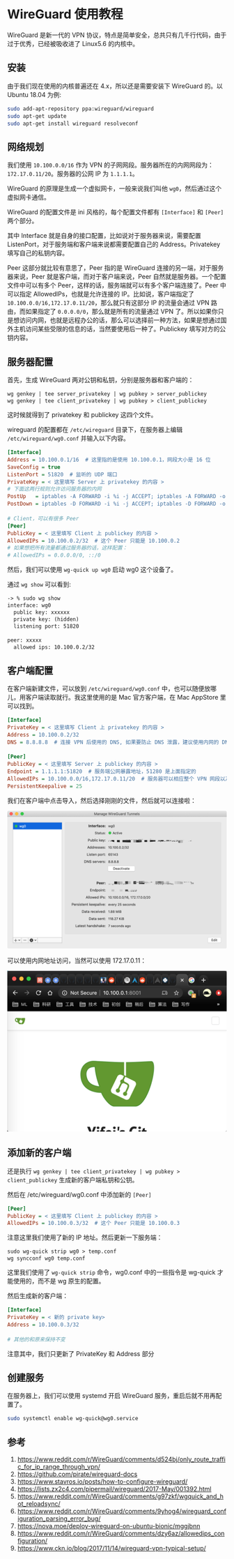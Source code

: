 # WireGuard 使用教程

WireGuard 是新一代的 VPN 协议，特点是简单安全，总共只有几千行代码，由于过于优秀，已经被吸收进了 Linux5.6 的内核中。

## 安装

由于我们现在使用的内核普遍还在 4.x，所以还是需要安装下 WireGuard 的。以 Ubuntu 18.04 为例:

```sh
sudo add-apt-repository ppa:wireguard/wireguard
sudo apt-get update
sudo apt-get install wireguard resolveconf
```

## 网络规划

我们使用 `10.100.0.0/16` 作为 VPN 的子网网段。服务器所在的内网网段为：`172.17.0.11/20`。服务器的公网 IP 为 `1.1.1.1`。

WireGuard 的原理是生成一个虚拟网卡，一般来说我们叫他 `wg0`，然后通过这个虚拟网卡通信。

WireGuard 的配置文件是 ini 风格的，每个配置文件都有 `[Interface]` 和 `[Peer]` 两个部分。

其中 Interface 就是自身的接口配置，比如说对于服务器来说，需要配置 ListenPort，对于服务端和客户端来说都需要配置自己的 Address。Privatekey 填写自己的私钥内容。

Peer 这部分就比较有意思了，Peer 指的是 WireGuard 连接的另一端，对于服务器来说，Peer 就是客户端，而对于客户端来说，Peer 自然就是服务器。一个配置文件中可以有多个 Peer，这样的话，服务端就可以有多个客户端连接了。Peer 中可以指定 AllowedIPs，也就是允许连接的 IP。比如说，客户端指定了 `10.100.0.0/16,172.17.0.11/20`，那么就只有这部分 IP 的流量会通过 VPN 路由，而如果指定了 `0.0.0.0/0`，那么就是所有的流量通过 VPN 了。所以如果你只是想访问内网，也就是远程办公的话，那么可以选择前一种方法，如果是想通过国外主机访问某些受限的信息的话，当然要使用后一种了。Publickey 填写对方的公钥内容。

## 服务器配置

首先，生成 WireGuard 两对公钥和私钥，分别是服务器和客户端的：

```
wg genkey | tee server_privatekey | wg pubkey > server_publickey
wg genkey | tee client_privatekey | wg pubkey > client_publickey
```

这时候就得到了 privatekey 和 publickey 这四个文件。

wireguard 的配置都在 `/etc/wireguard` 目录下，在服务器上编辑 `/etc/wireguard/wg0.conf` 并输入以下内容。

```ini
[Interface]
Address = 10.100.0.1/16  # 这里指的是使用 10.100.0.1，网段大小是 16 位
SaveConfig = true
ListenPort = 51820  # 监听的 UDP 端口
PrivateKey = < 这里填写 Server 上 privatekey 的内容 >
# 下面这两行规则允许访问服务器的内网
PostUp   = iptables -A FORWARD -i %i -j ACCEPT; iptables -A FORWARD -o %i -j ACCEPT; iptables -t nat -A POSTROUTING -o eth0 -j MASQUERADE
PostDown = iptables -D FORWARD -i %i -j ACCEPT; iptables -D FORWARD -o %i -j ACCEPT; iptables -t nat -D POSTROUTING -o eth0 -j MASQUERADE

# Client，可以有很多 Peer
[Peer]
PublicKey = < 这里填写 Client 上 publickey 的内容 >
AllowedIPs = 10.100.0.2/32  # 这个 Peer 只能是 10.100.0.2
# 如果想把所有流量都通过服务器的话，这样配置：
# AllowedIPs = 0.0.0.0/0, ::/0
```

然后，我们可以使用 `wg-quick up wg0` 启动 wg0 这个设备了。

通过 `wg show` 可以看到:

```
-> % sudo wg show
interface: wg0
  public key: xxxxxx
  private key: (hidden)
  listening port: 51820

peer: xxxxx
  allowed ips: 10.100.0.2/32
```

## 客户端配置

在客户端新建文件，可以放到 `/etc/wireguard/wg0.conf` 中，也可以随便放哪儿，用客户端读取就行。我这里使用的是 Mac 官方客户端，在 Mac AppStore 里可以找到。

```ini
[Interface]
PrivateKey = < 这里填写 Client 上 privatekey 的内容 >
Address = 10.100.0.2/32
DNS = 8.8.8.8  # 连接 VPN 后使用的 DNS, 如果要防止 DNS 泄露，建议使用内网的 DNS 服务器

[Peer]
PublicKey = < 这里填写 Server 上 publickey 的内容 >
Endpoint = 1.1.1.1:51820  # 服务端公网暴露地址，51280 是上面指定的
AllowedIPs = 10.100.0.0/16,172.17.0.11/20  # 服务器可以相应整个 VPN 网段以及服务器的内网
PersistentKeepalive = 25
```

我们在客户端中点击导入，然后选择刚刚的文件，然后就可以连接啦：

![](images/wireguard.png)

可以使用内网地址访问，当然可以使用 172.17.0.11：

![](images/wireguard2.png)

## 添加新的客户端

还是执行 `wg genkey | tee client_privatekey | wg pubkey > client_publickey` 生成新的客户端私钥和公钥。

然后在 /etc/wireguard/wg0.conf 中添加新的 `[Peer]`

```ini
[Peer]
PublicKey = < 这里填写 Client 上 publickey 的内容 >
AllowedIPs = 10.100.0.3/32  # 这个 Peer 只能是 10.100.0.3
```

注意这里我们使用了新的 IP 地址。然后更新一下服务端：

```
sudo wg-quick strip wg0 > temp.conf
wg syncconf wg0 temp.conf
```

这里我们使用了 `wg-quick strip` 命令，wg0.conf 中的一些指令是 wg-quick 才能使用的，而不是 wg 原生的配置。

然后生成新的客户端：

```ini
[Interface]
PrivateKey = < 新的 private key>
Address = 10.100.0.3/32

# 其他的和原来保持不变
```

注意其中，我们只更新了 PrivateKey 和 Address 部分

## 创建服务

在服务器上，我们可以使用 systemd 开启 WireGuard 服务，重启后就不用再配置了。

```sh
sudo systemctl enable wg-quick@wg0.service
```

## 参考

1. https://www.reddit.com/r/WireGuard/comments/d524bj/only_route_traffic_for_ip_range_through_vpn/
2. https://github.com/pirate/wireguard-docs
3. https://www.stavros.io/posts/how-to-configure-wireguard/
4. https://lists.zx2c4.com/pipermail/wireguard/2017-May/001392.html
5. https://www.reddit.com/r/WireGuard/comments/g97zkf/wgquick_and_hot_reloadsync/
6. https://www.reddit.com/r/WireGuard/comments/9yhog4/wireguard_configuration_parsing_error_bug/
7. https://nova.moe/deploy-wireguard-on-ubuntu-bionic/mggjbnn
8. https://www.reddit.com/r/WireGuard/comments/dzy6az/allowedips_configuration/
9. https://www.ckn.io/blog/2017/11/14/wireguard-vpn-typical-setup/
